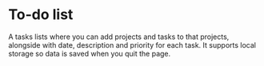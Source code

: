 # To-do list
A tasks lists where you can add projects and tasks to that projects, alongside with date, description and priority for each task.
It supports local storage so data is saved when you quit the page.
